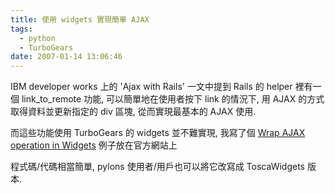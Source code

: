 ```yaml
---
title: 使用 widgets 實現簡單 AJAX
tags:
  - python
  - TurboGears
date: 2007-01-14 13:06:46
---
```


IBM developer works 上的 'Ajax with Rails' 一文中提到 Rails 的 helper 裡有一個 link_to_remote 功能, 可以簡單地在使用者按下 link 的情況下, 用 AJAX 的方式取得資料並更新指定的 div 區塊, 從而實現最基本的 AJAX 使用.

而這些功能使用 TurboGears 的 widgets 並不難實現, 我寫了個 [Wrap AJAX operation in Widgets](http://docs.turbogears.org/1.0/RemoteLink) 例子放在官方網站上

程式碼/代碼相當簡單, pylons 使用者/用戶也可以將它改寫成 ToscaWidgets 版本.